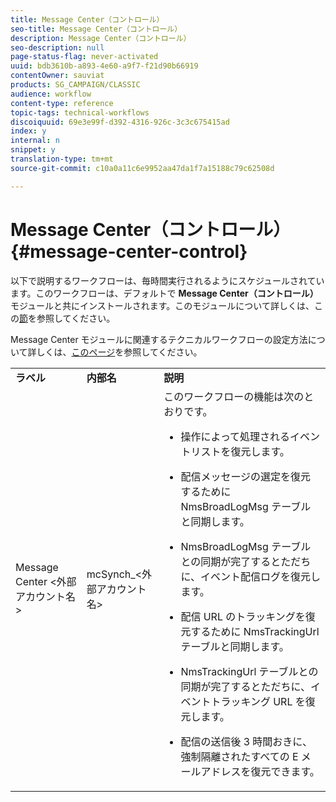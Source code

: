 ```yaml
---
title: Message Center（コントロール）
seo-title: Message Center（コントロール）
description: Message Center（コントロール）
seo-description: null
page-status-flag: never-activated
uuid: bdb3610b-a893-4e60-a9f7-f21d90b66919
contentOwner: sauviat
products: SG_CAMPAIGN/CLASSIC
audience: workflow
content-type: reference
topic-tags: technical-workflows
discoiquuid: 69e3e99f-d392-4316-926c-3c3c675415ad
index: y
internal: n
snippet: y
translation-type: tm+mt
source-git-commit: c10a0a11c6e9952aa47da1f7a15188c79c62508d

---
```



# Message Center（コントロール）{#message-center-control}

以下で説明するワークフローは、毎時間実行されるようにスケジュールされています。このワークフローは、デフォルトで **Message Center（コントロール）**&#x200B;モジュールと共にインストールされます。このモジュールについて詳しくは、この[節](../../message-center/using/about-transactional-messaging.md)を参照してください。

Message Center モジュールに関連するテクニカルワークフローの設定方法について詳しくは、[このページ](../../message-center/using/technical-workflows.md)を参照してください。

<table> 
 <tbody> 
  <tr> 
   <td> <strong>ラベル</strong><br /> </td> 
   <td> <strong>内部名</strong><br /> </td> 
   <td> <strong>説明</strong><br /> </td> 
  </tr> 
  <tr> 
   <td> Message Center &lt;外部アカウント名&gt;<br /> </td> 
   <td> mcSynch_&lt;外部アカウント名&gt;<br /> </td> 
   <td> このワークフローの機能は次のとおりです。<br /> 
    <ul> 
     <li> <p>操作によって処理されるイベントリストを復元します。</p> </li> 
     <li> <p>配信メッセージの選定を復元するために NmsBroadLogMsg テーブルと同期します。</p> </li> 
     <li> <p>NmsBroadLogMsg テーブルとの同期が完了するとただちに、イベント配信ログを復元します。</p> </li> 
     <li> <p>配信 URL のトラッキングを復元するために NmsTrackingUrl テーブルと同期します。</p> </li> 
     <li> <p>NmsTrackingUrl テーブルとの同期が完了するとただちに、イベントトラッキング URL を復元します。</p> </li> 
     <li> <p>配信の送信後 3 時間おきに、強制隔離されたすべての E メールアドレスを復元できます。</p> </li> 
    </ul> </td> 
  </tr> 
 </tbody> 
</table>

